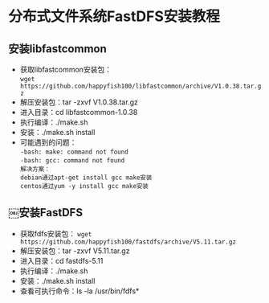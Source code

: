 # 分布式文件系统FastDFS安装教程
##  安装libfastcommon
*   获取libfastcommon安装包：  
    `wget https://github.com/happyfish100/libfastcommon/archive/V1.0.38.tar.gz`  
* 解压安装包：tar -zxvf V1.0.38.tar.gz  
* 进入目录：cd libfastcommon-1.0.38
* 执行编译：./make.sh  
* 安装：./make.sh install  
* 可能遇到的问题：  
`-bash: make: command not found`  
`-bash: gcc: command not found`  
`解决方案：`  
`debian通过apt-get install gcc make安装`  
`centos通过yum -y install gcc make安装`  
##  ￼安装FastDFS  
* 获取fdfs安装包：
`wget https://github.com/happyfish100/fastdfs/archive/V5.11.tar.gz`  
* 解压安装包：tar -zxvf V5.11.tar.gz
* 进入目录：cd fastdfs-5.11
* 执行编译：./make.sh
* 安装：./make.sh install
* 查看可执行命令：ls -la /usr/bin/fdfs*
